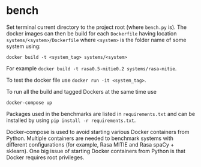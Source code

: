 # bench

Set terminal current directory to the project root (where `bench.py` is). The docker images can then be build for each `Dockerfile` having location `systems/<system>/Dockerfile` where `<system>` is the folder name of some system using:
```
docker build -t <system_tag> systems/<system> 
```
For example `docker build -t rasa0.5-mitie0.2 systems/rasa-mitie`.

To test the docker file use `docker run -it <system_tag>`.

To run all the build and tagged Dockers at the same time use
```
docker-compose up
``` 

Packages used in the benchmarks are listed in `requirements.txt` and can be installed by using `pip install -r requirements.txt`.

Docker-compose is used to avoid starting various Docker containers from Python. Multiple containers are needed to benchmark systems with different configurations (for example, Rasa MITIE and Rasa spaCy + sklearn). One big issue 
of starting Docker containers from Python is that Docker requires root privileges.
